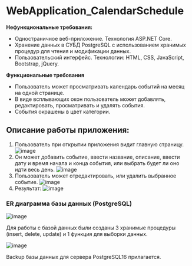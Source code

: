 # WebApplication_CalendarSchedule
**Нефункциональные требования:**
- Одностраничное веб-приложение. Технология ASP.NET Core.
- Хранение данных в СУБД PostgreSQL с использованием хранимых процедур для чтения и модификации данных.
- Пользовательский интерфейс. Технологии: HTML, CSS, JavaScript, Bootstrap, jQuery.

**Функциональные требования**
- Пользователь может просматривать календарь событий на месяц на одной странице.
- В виде всплывающих окон пользователь может добавлять, редактировать, просматривать и удалять события.
- События окрашены в цвет категории.

## Описание работы приложения:
1. Пользователь при открытии приложения видит главную страницу.
![image](https://github.com/UnforgettableStorm/WebApplication_CalendarSchedule/assets/78379528/2af10b0a-63f1-44d6-8320-c792935a3e4c)
2. Он может добавить событие, ввести название, описание, ввести дату и время начала и конца события, или выбрать будет ли оно идти весь день.
![image](https://github.com/UnforgettableStorm/WebApplication_CalendarSchedule/assets/78379528/e1ed9006-6570-4d92-8350-4114b5a73b02)
3. Пользователь может отредактировать, или удалить выбранное событие.
![image](https://github.com/UnforgettableStorm/WebApplication_CalendarSchedule/assets/78379528/9d7878ed-242a-4d9f-9bf8-1247f210cb74)
4. Результат:
![image](https://github.com/UnforgettableStorm/WebApplication_CalendarSchedule/assets/78379528/a8b09cb7-f90d-467b-8031-2d3f40e9dc2b)

### ER диаграмма базы данных (PostgreSQL)
![image](https://github.com/UnforgettableStorm/WebApplication_CalendarSchedule/assets/78379528/e108632b-f96e-463b-9a88-389d241fa9e3)

Для работы с базой данных были созданы 3 хранимые процедуры (insert, delete, update) и 1 функция для выборки данных.

![image](https://github.com/UnforgettableStorm/WebApplication_CalendarSchedule/assets/78379528/5ecab6a6-9472-485c-a3b0-9a3211550612)

Backup базы данных для сервера PostgreSQL16 прилагается.




   

